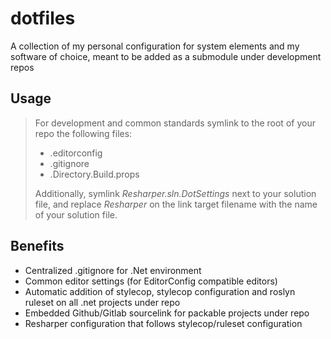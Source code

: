 # dotfiles

A collection of my personal configuration for system elements and my software of choice, meant to be added as a submodule under development repos

## Usage

> For development and common standards symlink to the root of your repo the following files:
>
> - .editorconfig
> - .gitignore
> - .Directory.Build.props
>
> Additionally, symlink _Resharper.sln.DotSettings_ next to your solution file, and replace _Resharper_ on the link target filename with the name of your solution file.

## Benefits

- Centralized .gitignore for .Net environment
- Common editor settings (for EditorConfig compatible editors)
- Automatic addition of stylecop, stylecop configuration and roslyn ruleset on all .net projects under repo
- Embedded Github/Gitlab sourcelink for packable projects under repo
- Resharper configuration that follows stylecop/ruleset configuration
